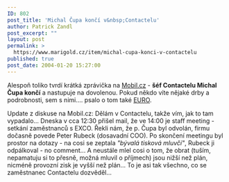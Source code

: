 ```yaml
---
ID: 802
post_title: 'Michal Čupa končí v&nbsp;Contactelu'
author: Patrick Zandl
post_excerpt: ""
layout: post
permalink: >
  https://www.marigold.cz/item/michal-cupa-konci-v-contactelu
published: true
post_date: 2004-01-20 15:27:00
---
```

<P>Alespoň toliko tvrdí krátká zprávička na <A href="http://mobil.idnes.cz/aktuality/cupakoncivcontactelu040120.html" target=_blank>Mobil.cz</A> - <STRONG>šéf Contactelu Michal Čupa končí</STRONG> a nastupuje na dovolenou. Pokud někdo víte nějaké drby a podrobnosti, sem s nimi.... psalo o tom také <A href="http://www.euro.cz/id/vadz4kau53/detail.jsp?id=58410">EURO</A>.</P>
<P>Update z diskuse na Mobil.cz: Dělám v Contactelu, takže vím, jak to tam vypadalo... Dneska v cca 12:30 přišel mail, že ve 14:00 je staff meeting - setkání zaměstnanců s EXCO. Řekli nám, že p. Čupa byl odvolán, firmu dočasně povede Peter Rubeck (dosavadní COO). Po skončení meetingu byl prostor na dotazy - na cosi se zeptala <EM>"bývalá tisková mluvčí"</EM>, Rubeck ji odpálkoval - no comment... A neustále mlel cosi o tom, že obrat (tuším, nepamatuju si to přesně, možná mluvil o příjmech) jsou nižší než plán, nicméně provozní zisk je vyšší než plán... To je asi tak všechno, co se zaměstnanec Contactelu dozvěděl... </P>